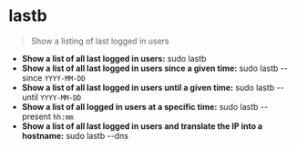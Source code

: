 # lastb
> Show a listing of last logged in users
- **Show a list of all last logged in users:**
sudo lastb
- **Show a list of all last logged in users since a given time:**
sudo lastb --since `YYYY-MM-DD`
- **Show a list of all last logged in users until a given time:**
sudo lastb --until `YYYY-MM-DD`
- **Show a list of all logged in users at a specific time:**
sudo lastb --present `hh:mm`
- **Show a list of all last logged in users and translate the IP into a hostname:**
sudo lastb --dns
